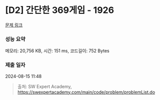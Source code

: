 # [D2] 간단한 369게임 - 1926 

[문제 링크](https://swexpertacademy.com/main/code/problem/problemDetail.do?contestProbId=AV5PTeo6AHUDFAUq) 

### 성능 요약

메모리: 20,756 KB, 시간: 151 ms, 코드길이: 752 Bytes

### 제출 일자

2024-08-15 11:48



> 출처: SW Expert Academy, https://swexpertacademy.com/main/code/problem/problemList.do